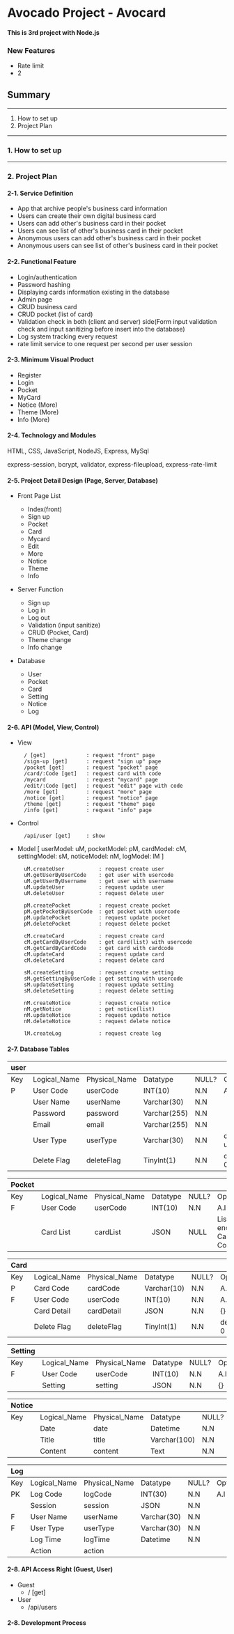 # Avocado Project - Avocard

#### This is 3rd project with Node.js

### New Features 
* Rate limit
* 2

## Summary
---
1. How to set up
2. Project Plan

---
### 1. How to set up



---
### 2. Project Plan
#### 2-1. Service Definition
* App that archive people's business card information
* Users can create their own digital business card
* Users can add other's business card in their pocket
* Users can see list of other's business card in their pocket
* Anonymous users can add other's business card in their pocket
* Anonymous users can see list of other's business card in their pocket

#### 2-2. Functional Feature
* Login/authentication
* Password hashing
* Displaying cards information existing in the database
* Admin page
* CRUD business card
* CRUD pocket (list of card)
* Validation check in both (client and server) side(Form input validation check and input sanitizing before insert into the database)
* Log system tracking every request
* rate limit service to one request per second per user session

#### 2-3. Minimum Visual Product
* Register
* Login
* Pocket
* MyCard
* Notice (More)
* Theme (More)
* Info (More)

#### 2-4. Technology and Modules
HTML, CSS, JavaScript, NodeJS, Express, MySql

express-session, bcrypt, validator, express-fileupload, express-rate-limit

#### 2-5. Project Detail Design (Page, Server, Database)
* Front Page List
    - Index(front)
    - Sign up
    - Pocket
    - Card
    - Mycard
    - Edit
    - More
    - Notice
    - Theme
    - Info

* Server Function
    - Sign up
    - Log in
    - Log out
    - Validation (input sanitize)
    - CRUD (Pocket, Card)
    - Theme change
    - Info change

* Database
    - User
    - Pocket
    - Card
    - Setting
    - Notice
    - Log


#### 2-6. API (Model, View, Control)
* View

        / [get]             : request "front" page
        /sign-up [get]      : request "sign up" page
        /pocket [get]       : request "pocket" page
        /card/:Code [get]   : request card with code
        /mycard             : request "mycard" page
        /edit/:Code [get]   : request "edit" page with code
        /more [get]         : request "more" page
        /notice [get]       : request "notice" page
        /theme [get]        : request "theme" page
        /info [get]         : request "info" page

* Control

        /api/user [get]     : show 


* Model [
    userModel: uM, 
    pocketModel: pM, 
    cardModel: cM, 
    settingModel: sM, 
    noticeModel: nM, 
    logModel: lM
    ]

        uM.createUser           : request create user
        uM.getUserByUserCode    : get user with usercode
        uM.getUserByUsername    : get user with username
        uM.updateUser           : request update user
        uM.deleteUser           : request delete user
        
        pM.createPocket         : request create pocket
        pM.getPocketByUserCode  : get pocket with usercode
        pM.updatePocket         : request update pocket
        pM.deletePocket         : request delete pocket

        cM.createCard           : request create card
        cM.getCardByUserCode    : get card(list) with usercode
        cM.getCardByCardCode    : get card with cardcode
        cM.updateCard           : request update card
        cM.deleteCard           : request delete card

        sM.createSetting        : request create setting
        sM.getSettingByUserCode : get setting with usercode
        sM.updateSetting        : request update setting
        sM.deleteSetting        : request delete setting

        nM.createNotice         : request create notice
        nM.getNotice            : get notice(list)
        nM.updateNotice         : request update notice
        nM.deleteNotice         : request delete notice

        lM.createLog            : request create log
        

#### 2-7. Database Tables
|user|   |   |   |   |   |
|-- |------------|-------------|------------|-----|---|
|Key|Logical_Name|Physical_Name|Datatype    |NULL?|Opt|
| P |User Code   |userCode     |INT(10)     |N.N  |A.I|
|   |User Name   |userName     |Varchar(30) |N.N  |   |
|   |Password    |password     |Varchar(255)|N.N  |   |
|   |Email       |email        |Varchar(255)|N.N  |   |
|   |User Type   |userType     |Varchar(30) |N.N  |default user|
|   |Delete Flag |deleteFlag   |TinyInt(1)  |N.N  |default 0|

|Pocket|   |   |   |   |   |
|-- |------------|-------------|------------|-----|---|
|Key|Logical_Name|Physical_Name|Datatype    |NULL?|Opt|
| F |User Code   |userCode     |INT(10)     |N.N  |A.I|
|   |Card List   |cardList     |JSON        |NULL |List of encrypted Card Code|

|Card|   |   |   |   |   |
|-- |------------|-------------|------------|-----|---|
|Key|Logical_Name|Physical_Name|Datatype    |NULL?|Opt|
| P |Card Code   |cardCode     |Varchar(10) |N.N  |A.I|
| F |User Code   |userCode     |INT(10)     |N.N  |A.I|
|   |Card Detail |cardDetail   |JSON        |N.N  |{} |
|   |Delete Flag |deleteFlag   |TinyInt(1)  |N.N  |default 0|

|Setting|   |   |   |   |   |
|-- |------------|-------------|------------|-----|---|
|Key|Logical_Name|Physical_Name|Datatype    |NULL?|Opt|
| F |User Code   |userCode     |INT(10)     |N.N  |A.I|
|   |Setting     |setting      |JSON        |N.N  |{} |

|Notice|   |   |   |   |   |
|-- |------------|-------------|------------|-----|---|
|Key|Logical_Name|Physical_Name|Datatype    |NULL?|Opt|
|   |Date        |date         |Datetime    |N.N  |   |
|   |Title       |title        |Varchar(100)|N.N  |   |
|   |Content     |content      |Text        |N.N  |   |

|Log|   |   |   |   |   |
|-- |------------|-------------|------------|-----|---|
|Key|Logical_Name|Physical_Name|Datatype    |NULL?|Opt|
|PK |Log Code    |logCode      |INT(30)     |N.N  |A.I|
|   |Session     |session      |JSON        |N.N  |   |
| F |User Name   |userName     |Varchar(30) |N.N  |   |
| F |User Type   |userType     |Varchar(30) |N.N  |   |
|   |Log Time    |logTime      |Datetime    |N.N  |   |
|   |Action      |action       |

#### 2-8. API Access Right (Guest, User)
* Guest
    -  / [get]
* User
    - /api/users

#### 2-8. Development Process
